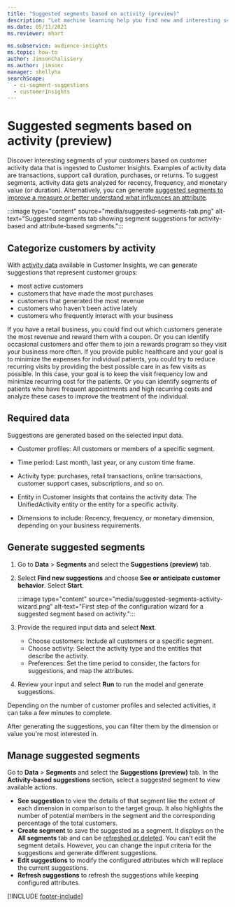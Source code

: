 ```yaml
---
title: "Suggested segments based on activity (preview)"
description: "Let machine learning help you find new and interesting segments based on customer activity."
ms.date: 05/11/2021
ms.reviewer: mhart

ms.subservice: audience-insights
ms.topic: how-to
author: JimsonChalissery
ms.author: jimsonc
manager: shellyha
searchScope: 
  - ci-segment-suggestions
  - customerInsights
---
```


# Suggested segments based on activity (preview)

Discover interesting segments of your customers based on customer activity data that is ingested to Customer Insights. Examples of activity data are transactions, support call duration, purchases, or returns. To suggest segments, activity data gets analyzed for recency, frequency, and monetary value (or duration). Alternatively, you can generate [suggested segments to improve a measure or better understand what influences an attribute](suggested-segments.md).

:::image type="content" source="media/suggested-segments-tab.png" alt-text="Suggested segments tab showing segment suggestions for activity-based and attribute-based segments.":::

## Categorize customers by activity

With [activity data](activities.md) available in Customer Insights, we can generate suggestions that represent customer groups:

- most active customers 
- customers that have made the most purchases 
- customers that generated the most revenue 
- customers who haven’t been active lately 
- customers who frequently interact with your business  

If you have a retail business, you could find out which customers generate the most revenue and reward them with a coupon. Or you can identify occasional customers and offer them to join a rewards program so they visit your business more often.
If you provide public healthcare and your goal is to minimize the expenses for individual patients, you could try to reduce recurring visits by providing the best possible care in as few visits as possible. In this case, your goal is to keep the visit frequency low and minimize recurring cost for the patients. Or you can identify segments of patients who have frequent appointments and high recurring costs and analyze these cases to improve the treatment of the individual.

## Required data

Suggestions are generated based on the selected input data.

- Customer profiles: All customers or members of a specific segment.

- Time period: Last month, last year, or any custom time frame.

- Activity type: purchases, retail transactions, online transactions, customer support cases, subscriptions, and so on.  

- Entity in Customer Insights that contains the activity data: The UnifiedActivity entity or the entity for a specific activity.

- Dimensions to include: Recency, frequency, or monetary dimension, depending on your business requirements.

## Generate suggested segments

1. Go to **Data** > **Segments** and select the **Suggestions (preview)** tab.

1. Select **Find new suggestions** and choose **See or anticipate customer behavior**. Select **Start**.

   :::image type="content" source="media/suggested-segments-activity-wizard.png" alt-text="First step of the configuration wizard for a suggested segment based on activity.":::

1. Provide the required input data and select **Next**.

   - Choose customers: Include all customers or a specific segment.
   - Choose activity: Select the activity type and the entities that describe the activity.
   - Preferences: Set the time period to consider, the factors for suggestions, and map the attributes.

1. Review your input and select **Run** to run the model and generate suggestions.

Depending on the number of customer profiles and selected activities, it can take a few minutes to complete.

After generating the suggestions, you can filter them by the dimension or value you're most interested in.

## Manage suggested segments

Go to **Data** > **Segments** and select the **Suggestions (preview)** tab. In the **Activity-based suggestions** section, select a suggested segment to view available actions.

- **See suggestion** to view the details of that segment like the extent of each dimension in comparison to the target group. It also highlights the number of potential members in the segment and the corresponding percentage of the total customers.
- **Create segment** to save the suggested as a segment. It displays on the **All segments** tab and can be [refreshed or deleted](segments.md). You can't edit the segment details. However, you can change the input criteria for the suggestions and generate different suggestions.
- **Edit suggestions** to modify the configured attributes which will replace the current suggestions.
- **Refresh suggestions** to refresh the suggestions while keeping configured attributes.

[!INCLUDE [footer-include](includes/footer-banner.md)]
